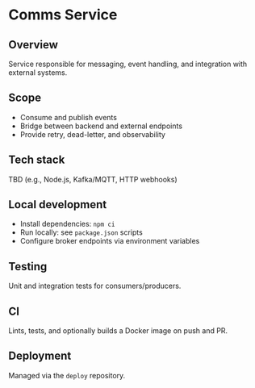 # Comms Service

## Overview
Service responsible for messaging, event handling, and integration with external systems.

## Scope
- Consume and publish events
- Bridge between backend and external endpoints
- Provide retry, dead-letter, and observability

## Tech stack
TBD (e.g., Node.js, Kafka/MQTT, HTTP webhooks)

## Local development
- Install dependencies: `npm ci`
- Run locally: see `package.json` scripts
- Configure broker endpoints via environment variables

## Testing
Unit and integration tests for consumers/producers.

## CI
Lints, tests, and optionally builds a Docker image on push and PR.

## Deployment
Managed via the `deploy` repository.
